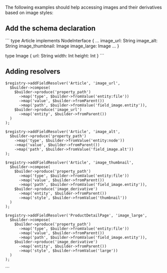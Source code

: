 The following examples should help accessing images and their derivatives based on image styles:

## Add the schema declaration

´´´
type Article implements NodeInterface {
...
  image_url: String
  image_alt: String
  image_thumbnail: Image
  image_large: Image
...
}

type Image {
  url: String
  width: Int
  height: Int
}
´´´

## Adding resolvers

    $registry->addFieldResolver('Article', 'image_url',
      $builder->compose(
        $builder->produce('property_path')
          ->map('type', $builder->fromValue('entity:file'))
          ->map('value', $builder->fromParent())
          ->map('path', $builder->fromValue('field_image.entity')),
        $builder->produce('image_url')
          ->map('entity', $builder->fromParent())
      )
    );

    $registry->addFieldResolver('Article', 'image_alt',
      $builder->produce('property_path')
        ->map('type', $builder->fromValue('entity:node'))
        ->map('value', $builder->fromParent())
        ->map('path', $builder->fromValue('field_image.alt'))
    );

    $registry->addFieldResolver('Article', 'image_thumbnail',
      $builder->compose(
        $builder->produce('property_path')
          ->map('type', $builder->fromValue('entity:file'))
          ->map('value', $builder->fromParent())
          ->map('path', $builder->fromValue('field_image.entity')),
        $builder->produce('image_derivative')
          ->map('entity', $builder->fromParent())
          ->map('style', $builder->fromValue('thumbnail'))
      )
    );

    $registry->addFieldResolver('ProductDetailPage', 'image_large',
      $builder->compose(
        $builder->produce('property_path')
          ->map('type', $builder->fromValue('entity:file'))
          ->map('value', $builder->fromParent())
          ->map('path', $builder->fromValue('field_image.entity')),
        $builder->produce('image_derivative')
          ->map('entity', $builder->fromParent())
          ->map('style', $builder->fromValue('large'))
      )
    );

´´´
